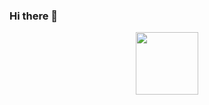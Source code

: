### Hi there 👋

<div id="header" align="center">
  <img src="[https://media.giphy.com/media/M9gbBd9nbDrOTu1Mqx/giphy.gif](https://media.giphy.com/media/v1.Y2lkPTc5MGI3NjExNzllamhvNDRpMDMxdTJhOWR5eWI2Z3pyd2l4ZGc2dDlxajgzZ3VlaSZlcD12MV9pbnRlcm5hbF9naWZfYnlfaWQmY3Q9Zw/k0y1iydyiKWCQ/giphy.gif)" width="100"/>
</div>

<!--
**kajallochab/kajallochab** is a ✨ _special_ ✨ repository because its `README.md` (this file) appears on your GitHub profile.

Here are some ideas to get you started:

- 🔭 I’m currently working on ...
- 🌱 I’m currently learning ...
- 👯 I’m looking to collaborate on ...
- 🤔 I’m looking for help with ...
- 💬 Ask me about ...
- 📫 How to reach me: ...
- 😄 Pronouns: ...
- ⚡ Fun fact: ...
-->
